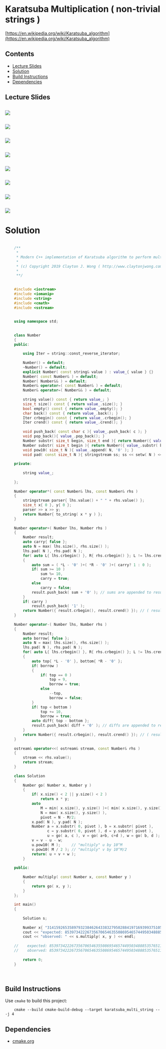 # Karatsuba Multiplication ( non-trivial strings )
[https://en.wikipedia.org/wiki/Karatsuba_algorithm](https://en.wikipedia.org/wiki/Karatsuba_algorithm)

## Contents
* [Lecture Slides](#lecture-slides)
* [Solution](#solution)
* [Build Instructions](#build-instructions)
* [Dependencies](#dependencies)

## Lecture Slides
![](https://github.com/claytonjwong/Algorithms-Stanford/blob/master/course1/karatsuba_multiplication/documentation/mult_01.png)
---
![](https://github.com/claytonjwong/Algorithms-Stanford/blob/master/course1/karatsuba_multiplication/documentation/mult_02.png)
---
![](https://github.com/claytonjwong/Algorithms-Stanford/blob/master/course1/karatsuba_multiplication/documentation/mult_03.png)
---
![](https://github.com/claytonjwong/Algorithms-Stanford/blob/master/course1/karatsuba_multiplication/documentation/mult_04.png)
---
![](https://github.com/claytonjwong/Algorithms-Stanford/blob/master/course1/karatsuba_multiplication/documentation/mult_05.png)
---
![](https://github.com/claytonjwong/Algorithms-Stanford/blob/master/course1/karatsuba_multiplication/documentation/mult_06.png)
---
![](https://github.com/claytonjwong/Algorithms-Stanford/blob/master/course1/karatsuba_multiplication/documentation/mult_07.png)
---
![](https://github.com/claytonjwong/Algorithms-Stanford/blob/master/course1/karatsuba_multiplication/documentation/mult_08.png)
---

# Solution
```cpp

    /**
     *
     * Modern C++ implementation of Karatsuba algorithm to perform multiplication of two large integers represented as strings
     *
     * (c) Copyright 2019 Clayton J. Wong ( http://www.claytonjwong.com )
     *
     **/
    
    
    #include <iostream>
    #include <iomanip>
    #include <string>
    #include <cmath>
    #include <sstream>
    
    
    using namespace std;
    
    
    class Number
    {
    public:
    
        using Iter = string::const_reverse_iterator;
    
        Number() = default;
        ~Number() = default;
        explicit Number( const string& value ) : value_{ value } {}
        Number( const Number& ) = default;
        Number( Number&& ) = default;
        Number& operator=( const Number& ) = default;
        Number& operator=( Number&& ) = default;
    
        string value() const { return value_; }
        size_t size() const { return value_.size(); }
        bool empty() const { return value_.empty(); }
        char back() const { return value_.back(); }
        Iter crbegin() const { return value_.crbegin(); }
        Iter crend() const { return value_.crend(); }
    
        void push_back( const char c ){ value_.push_back( c ); }
        void pop_back(){ value_.pop_back(); }
        Number substr( size_t begin, size_t end ){ return Number({ value_.substr( begin, end ) }); }
        Number substr( size_t begin ){ return Number({ value_.substr( begin ) }); }
        void pow10( size_t N ){ value_.append( N, '0' ); }
        void pad( const size_t N ){ stringstream ss; ss << setw( N ) << setfill( '0' ) << value_; value_ = ss.str(); }
    
    private:
    
        string value_;
    
    };
    
    Number operator*( const Number& lhs, const Number& rhs )
    {
        stringstream parser{ lhs.value() + " " + rhs.value() };
        size_t x{ 0 }, y{ 0 };
        parser >> x >> y;
        return Number{ to_string( x * y ) };
    }
    
    Number operator+( Number lhs, Number rhs )
    {
        Number result;
        auto carry{ false };
        auto N = max( lhs.size(), rhs.size() );
        lhs.pad( N ), rhs.pad( N );
        for( auto L{ lhs.crbegin() }, R{ rhs.crbegin() }; L != lhs.crend() && R != rhs.crend(); ++L, ++R )
        {
            auto sum = ( *L - '0' )+( *R - '0' )+( carry? 1 : 0 );
            if( sum >= 10 )
                sum %= 10,
                carry = true;
            else
                carry = false;
            result.push_back( sum + '0' ); // sums are appended to result in reverse order, so return result in reverse...
        }
        if( carry )
            result.push_back( '1' );
        return Number({ result.crbegin(), result.crend() }); // ( result in reverse )
    }
    
    Number operator-( Number lhs, Number rhs )
    {
        Number result;
        auto borrow{ false };
        auto N = max( lhs.size(), rhs.size() );
        lhs.pad( N ), rhs.pad( N );
        for( auto L{ lhs.crbegin() }, R{ rhs.crbegin() }; L != lhs.crend() && R != rhs.crend(); ++L, ++R )
        {
            auto top{ *L - '0' }, bottom{ *R - '0' };
            if( borrow )
            {
                if( top == 0 )
                    top = 9,
                    borrow = true;
                else
                    --top,
                    borrow = false;
            }
            if( top < bottom )
                top += 10,
                borrow = true;
            auto diff{ top - bottom };
            result.push_back( diff + '0' ); // diffs are appended to result in reverse order, so return result in reverse...
        }
        return Number({ result.crbegin(), result.crend() }); // ( result in reverse )
    }
    
    ostream& operator<<( ostream& stream, const Number& rhs )
    {
        stream << rhs.value();
        return stream;
    }
    
    class Solution
    {
        Number go( Number x, Number y )
        {
            if( x.size() < 2 || y.size() < 2 )
                return x * y;
            auto
                M = min( x.size(), y.size() )+( min( x.size(), y.size() ) & 1 ), // add one for odd min size
                N = max( x.size(), y.size() ),
                pivot = N - M/2;
            x.pad( N ), y.pad( N );
            Number a = x.substr( 0, pivot ), b = x.substr( pivot ),
                   c = y.substr( 0, pivot ), d = y.substr( pivot ),
                   u = go( a, c ), v = go( a+b, c+d ), w = go( b, d );
            v = v - u - w;
            u.pow10( M );     // "multiply" u by 10^M
            v.pow10( M / 2 ); // "multiply" v by 10^M/2
            return( u + v + w );
        }
    
    public:
    
        Number multiply( const Number x, const Number y )
        {
            return go( x, y );
        }
    };
    
    int main()
    {
    
        Solution s;
    
        Number x{ "3141592653589793238462643383279502884197169399375105820974944592" }, y{ "2718281828459045235360287471352662497757247093699959574966967627" };
        cout << "expected: 8539734222673567065463550869546574495034888535765114961879601127067743044893204848617875072216249073013374895871952806582723184" << endl;
        cout << "observed: " << s.multiply( x, y ) << endl;
    
    //    expected: 8539734222673567065463550869546574495034888535765114961879601127067743044893204848617875072216249073013374895871952806582723184
    //    observed: 8539734222673567065463550869546574495034888535765114961879601127067743044893204848617875072216249073013374895871952806582723184
    
        return 0;
    }
    
    


```

## Build Instructions
Use ```cmake``` to build this project:

```
    cmake --build cmake-build-debug --target karatsuba_multi_string -- -j 4
```

## Dependencies
* [cmake.org](https://cmake.org)
